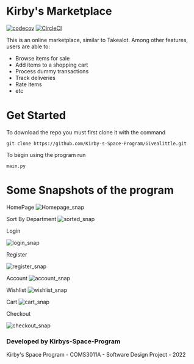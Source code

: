 # Kirby's Marketplace
[![codecov](https://codecov.io/gh/Kirby-s-Space-Program/Givealittle/branch/main/graph/badge.svg?token=IVQLB73VZI)](https://codecov.io/gh/Kirby-s-Space-Program/Givealittle)
[![CircleCI](https://dl.circleci.com/status-badge/img/gh/Kirby-s-Space-Program/Kirby-s-Marketplace/tree/main.svg?style=svg)](https://dl.circleci.com/status-badge/redirect/gh/Kirby-s-Space-Program/Kirby-s-Marketplace/tree/main)

This is an online marketplace, similar to Takealot. Among other features, users are able to:
- Browse items for sale
- Add items to a shopping cart
- Process dummy transactions
- Track deliveries
- Rate items
- etc

# Get Started

To download the repo you must first clone it with the command

```
git clone https://github.com/Kirby-s-Space-Program/Givealittle.git
```

To begin using the program run 
```
main.py
```

# Some Snapshots of the program
HomePage 
![Homepage_snap](https://user-images.githubusercontent.com/93909209/203320244-b900661c-29dd-47a9-88fe-452a6e3dc0da.png)

Sort By Department
![sorted_snap](https://user-images.githubusercontent.com/93909209/203320351-84dc95f5-04a6-486a-96ac-6954d8ea79e3.png)

Login

![login_snap](https://user-images.githubusercontent.com/93909209/203320422-02fa9eae-77a3-4215-b90b-b312b8de0141.png)

Register

![register_snap](https://user-images.githubusercontent.com/93909209/203320455-581505c8-c48e-47b2-aa51-2f04f27dd189.png)

Account
![account_snap](https://user-images.githubusercontent.com/93909209/203320493-553a459b-f6b7-4671-bb89-f6e40d4ee5d9.png)

Wishlist
![wishlist_snap](https://user-images.githubusercontent.com/93909209/203320577-33ef8dad-461a-4383-b78a-4a37f941e4d0.png)

Cart
![cart_snap](https://user-images.githubusercontent.com/93909209/203320533-79f90726-ca14-49ae-aa68-5d6a8c1401e2.png)

Checkout

![checkout_snap](https://user-images.githubusercontent.com/93909209/203320673-2b918215-a16a-47cd-a648-fb5c3f1e973f.png)

### Developed by Kirbys-Space-Program
Kirby's Space Program - COMS3011A - Software Design Project - 2022
